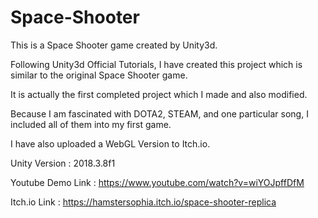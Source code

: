 # Space-Shooter
 
This is a Space Shooter game created by Unity3d.

Following Unity3d Official Tutorials, I have created this project which is similar to the original Space Shooter game.

It is actually the first completed project which I made and also modified.

Because I am fascinated with DOTA2, STEAM, and one particular song, I included all of them into my first game.

I have also uploaded a WebGL Version to Itch.io.

Unity Version : 2018.3.8f1

Youtube Demo Link : https://www.youtube.com/watch?v=wiYOJpffDfM

Itch.io Link : https://hamstersophia.itch.io/space-shooter-replica
